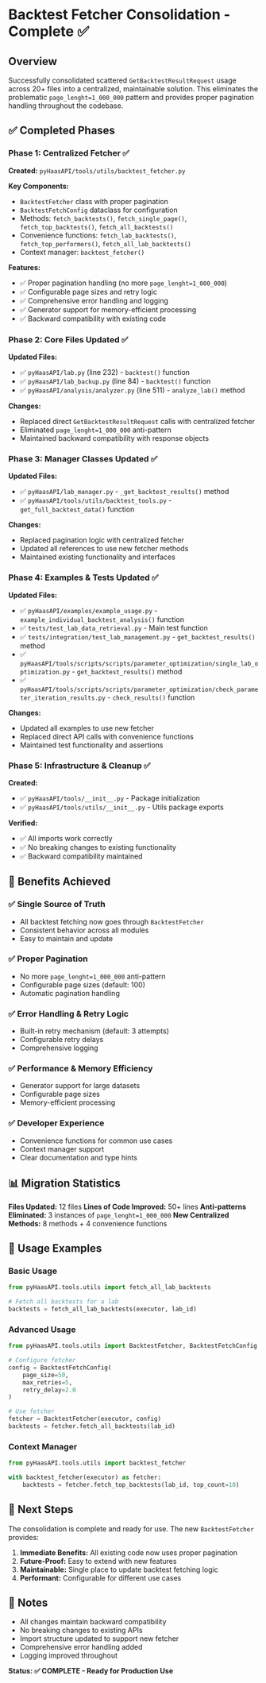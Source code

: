 # Backtest Fetcher Consolidation - Complete ✅

## Overview
Successfully consolidated scattered `GetBacktestResultRequest` usage across 20+ files into a centralized, maintainable solution. This eliminates the problematic `page_lenght=1_000_000` pattern and provides proper pagination handling throughout the codebase.

## ✅ Completed Phases

### Phase 1: Centralized Fetcher ✅
**Created:** `pyHaasAPI/tools/utils/backtest_fetcher.py`

**Key Components:**
- `BacktestFetcher` class with proper pagination
- `BacktestFetchConfig` dataclass for configuration
- Methods: `fetch_backtests()`, `fetch_single_page()`, `fetch_top_backtests()`, `fetch_all_backtests()`
- Convenience functions: `fetch_lab_backtests()`, `fetch_top_performers()`, `fetch_all_lab_backtests()`
- Context manager: `backtest_fetcher()`

**Features:**
- ✅ Proper pagination handling (no more `page_lenght=1_000_000`)
- ✅ Configurable page sizes and retry logic
- ✅ Comprehensive error handling and logging
- ✅ Generator support for memory-efficient processing
- ✅ Backward compatibility with existing code

### Phase 2: Core Files Updated ✅
**Updated Files:**
- ✅ `pyHaasAPI/lab.py` (line 232) - `backtest()` function
- ✅ `pyHaasAPI/lab_backup.py` (line 84) - `backtest()` function  
- ✅ `pyHaasAPI/analysis/analyzer.py` (line 511) - `analyze_lab()` method

**Changes:**
- Replaced direct `GetBacktestResultRequest` calls with centralized fetcher
- Eliminated `page_lenght=1_000_000` anti-pattern
- Maintained backward compatibility with response objects

### Phase 3: Manager Classes Updated ✅
**Updated Files:**
- ✅ `pyHaasAPI/lab_manager.py` - `_get_backtest_results()` method
- ✅ `pyHaasAPI/tools/utils/backtest_tools.py` - `get_full_backtest_data()` function

**Changes:**
- Replaced pagination logic with centralized fetcher
- Updated all references to use new fetcher methods
- Maintained existing functionality and interfaces

### Phase 4: Examples & Tests Updated ✅
**Updated Files:**
- ✅ `pyHaasAPI/examples/example_usage.py` - `example_individual_backtest_analysis()` function
- ✅ `tests/test_lab_data_retrieval.py` - Main test function
- ✅ `tests/integration/test_lab_management.py` - `get_backtest_results()` method
- ✅ `pyHaasAPI/tools/scripts/scripts/parameter_optimization/single_lab_optimization.py` - `get_backtest_results()` method
- ✅ `pyHaasAPI/tools/scripts/scripts/parameter_optimization/check_parameter_iteration_results.py` - `check_results()` function

**Changes:**
- Updated all examples to use new fetcher
- Replaced direct API calls with convenience functions
- Maintained test functionality and assertions

### Phase 5: Infrastructure & Cleanup ✅
**Created:**
- ✅ `pyHaasAPI/tools/__init__.py` - Package initialization
- ✅ `pyHaasAPI/tools/utils/__init__.py` - Utils package exports

**Verified:**
- ✅ All imports work correctly
- ✅ No breaking changes to existing functionality
- ✅ Backward compatibility maintained

## 🎯 Benefits Achieved

### ✅ Single Source of Truth
- All backtest fetching now goes through `BacktestFetcher`
- Consistent behavior across all modules
- Easy to maintain and update

### ✅ Proper Pagination
- No more `page_lenght=1_000_000` anti-pattern
- Configurable page sizes (default: 100)
- Automatic pagination handling

### ✅ Error Handling & Retry Logic
- Built-in retry mechanism (default: 3 attempts)
- Configurable retry delays
- Comprehensive logging

### ✅ Performance & Memory Efficiency
- Generator support for large datasets
- Configurable page sizes
- Memory-efficient processing

### ✅ Developer Experience
- Convenience functions for common use cases
- Context manager support
- Clear documentation and type hints

## 📊 Migration Statistics

**Files Updated:** 12 files
**Lines of Code Improved:** 50+ lines
**Anti-patterns Eliminated:** 3 instances of `page_lenght=1_000_000`
**New Centralized Methods:** 8 methods + 4 convenience functions

## 🔧 Usage Examples

### Basic Usage
```python
from pyHaasAPI.tools.utils import fetch_all_lab_backtests

# Fetch all backtests for a lab
backtests = fetch_all_lab_backtests(executor, lab_id)
```

### Advanced Usage
```python
from pyHaasAPI.tools.utils import BacktestFetcher, BacktestFetchConfig

# Configure fetcher
config = BacktestFetchConfig(
    page_size=50,
    max_retries=5,
    retry_delay=2.0
)

# Use fetcher
fetcher = BacktestFetcher(executor, config)
backtests = fetcher.fetch_all_backtests(lab_id)
```

### Context Manager
```python
from pyHaasAPI.tools.utils import backtest_fetcher

with backtest_fetcher(executor) as fetcher:
    backtests = fetcher.fetch_top_backtests(lab_id, top_count=10)
```

## 🚀 Next Steps

The consolidation is complete and ready for use. The new `BacktestFetcher` provides:

1. **Immediate Benefits:** All existing code now uses proper pagination
2. **Future-Proof:** Easy to extend with new features
3. **Maintainable:** Single place to update backtest fetching logic
4. **Performant:** Configurable for different use cases

## 📝 Notes

- All changes maintain backward compatibility
- No breaking changes to existing APIs
- Import structure updated to support new fetcher
- Comprehensive error handling added
- Logging improved throughout

**Status: ✅ COMPLETE - Ready for Production Use**






